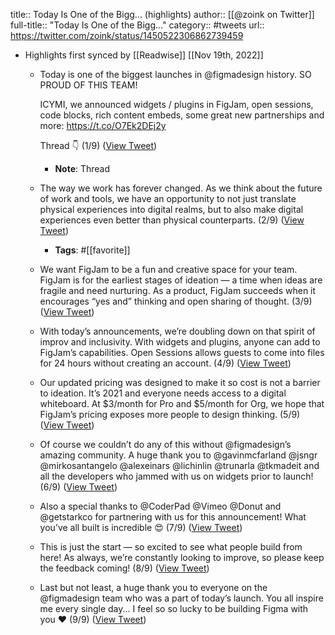 title:: Today Is One of the Bigg... (highlights)
author:: [[@zoink on Twitter]]
full-title:: "Today Is One of the Bigg..."
category:: #tweets
url:: https://twitter.com/zoink/status/1450522306862739459

- Highlights first synced by [[Readwise]] [[Nov 19th, 2022]]
	- Today is one of the biggest launches in @figmadesign history. SO PROUD OF THIS TEAM!
	  
	  ICYMI, we announced widgets / plugins in FigJam, open sessions, code blocks, rich content embeds, some great new partnerships and more: https://t.co/O7Ek2DEj2y
	  
	  Thread 👇 (1/9) ([View Tweet](https://twitter.com/zoink/status/1450522306862739459))
		- **Note**: Thread
	- The way we work has forever changed. As we think about the future of work and tools, we have an opportunity to not just translate physical experiences into digital realms, but to also make digital experiences even better than physical counterparts. (2/9) ([View Tweet](https://twitter.com/zoink/status/1450522308389392385))
		- **Tags**: #[[favorite]]
	- We want FigJam to be a fun and creative space for your team. FigJam is for the earliest stages of ideation — a time when ideas are fragile and need nurturing. As a product, FigJam succeeds when it encourages “yes and” thinking and open sharing of thought. (3/9) ([View Tweet](https://twitter.com/zoink/status/1450522309949681666))
	- With today’s announcements, we’re doubling down on that spirit of improv and inclusivity. With widgets and plugins, anyone can add to FigJam’s capabilities. Open Sessions allows guests to come into files for 24 hours without creating an account. (4/9) ([View Tweet](https://twitter.com/zoink/status/1450522311379935236))
	- Our updated pricing was designed to make it so cost is not a barrier to ideation. It’s 2021 and everyone needs access to a digital whiteboard. At $3/month for Pro and $5/month for Org, we hope that FigJam’s pricing exposes more people to design thinking. (5/9) ([View Tweet](https://twitter.com/zoink/status/1450522314357960704))
	- Of course we couldn’t do any of this without @figmadesign’s amazing community. A huge thank you to @gavinmcfarland @jsngr @mirkosantangelo @alexeinars @lichinlin @trunarla @tkmadeit and all the developers who jammed with us on widgets prior to launch! (6/9) ([View Tweet](https://twitter.com/zoink/status/1450522315746201600))
	- Also a special thanks to @CoderPad @Vimeo @Donut and @getstarkco for partnering with us for this announcement! What you’ve all built is incredible 😍 (7/9) ([View Tweet](https://twitter.com/zoink/status/1450522317159686144))
	- This is just the start — so excited to see what people build from here! As always, we’re constantly looking to improve, so please keep the feedback coming! (8/9) ([View Tweet](https://twitter.com/zoink/status/1450522318321512448))
	- Last but not least, a huge thank you to everyone on the @figmadesign team who was a part of today’s launch. You all inspire me every single day... I feel so so lucky to be building Figma with you ❤️ (9/9) ([View Tweet](https://twitter.com/zoink/status/1450522319571460098))